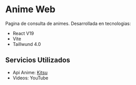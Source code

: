 # Anime Web

Pagina de consulta de animes. Desarrollada en tecnologias:
- React V19
- Vite
- Taillwund 4.0

## Servicios Utilizados
- Api Anime: [Kitsu](https://kitsu.docs.apiary.io/#)
- Videos: YouTube

